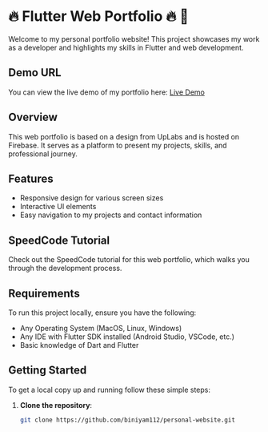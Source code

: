 # 🔥 Flutter Web Portfolio 🔥 💫

Welcome to my personal portfolio website! This project showcases my work as a developer and highlights my skills in Flutter and web development.

## Demo URL
You can view the live demo of my portfolio here: [Live Demo](https://github.com/biniyam112/personal-website.git)

## Overview
This web portfolio is based on a design from UpLabs and is hosted on Firebase. It serves as a platform to present my projects, skills, and professional journey. 

## Features
- Responsive design for various screen sizes
- Interactive UI elements
- Easy navigation to my projects and contact information

## SpeedCode Tutorial
Check out the SpeedCode tutorial for this web portfolio, which walks you through the development process.

## Requirements
To run this project locally, ensure you have the following:
- Any Operating System (MacOS, Linux, Windows)
- Any IDE with Flutter SDK installed (Android Studio, VSCode, etc.)
- Basic knowledge of Dart and Flutter

## Getting Started
To get a local copy up and running follow these simple steps:

1. **Clone the repository**:
   ```bash
   git clone https://github.com/biniyam112/personal-website.git